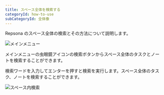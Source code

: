 ```yaml
---
title: スペース全体を検索する
categoryId: how-to-use
subCategoryId: 全体像
---
```


Repsona のスペース全体の検索とその方法について説明します。

![メインメニュー](/images/help/main-menu.ja.png)

メインメニューの虫眼鏡アイコンの検索ボタンからスペース全体のタスクとノートを検索することができます。

検索ワードを入力してエンターを押すと検索を実行します。スペース全体のタスク、ノートを検索することができます。

![スペース内検索](/images/help/space-search.png)
